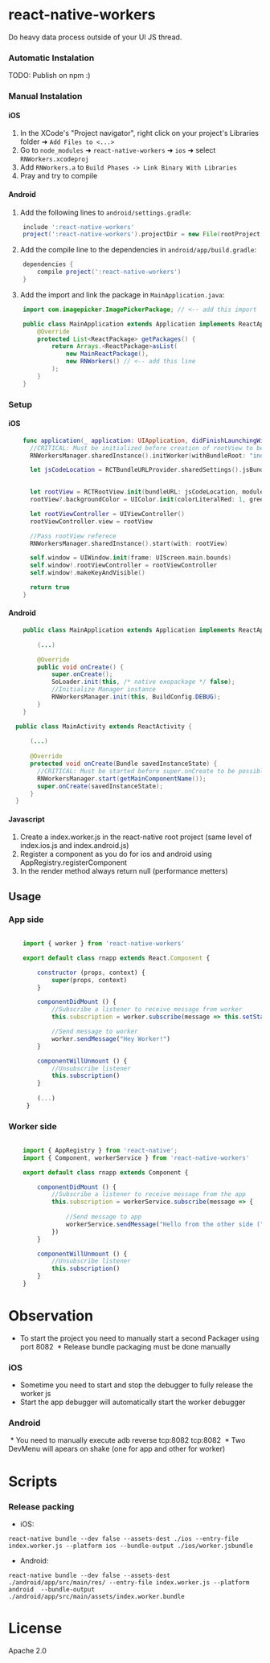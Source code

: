 # react-native-workers
Do heavy data process outside of your UI JS thread.

### Automatic Instalation
TODO: Publish on npm :)

### Manual Instalation

#### iOS

1. In the XCode's "Project navigator", right click on your project's Libraries folder ➜ `Add Files to <...>`
2. Go to `node_modules` ➜ `react-native-workers` ➜ `ios` ➜ select `RNWorkers.xcodeproj`
3. Add `RNWorkers.a` to `Build Phases -> Link Binary With Libraries`
4. Pray and try to compile

#### Android
1. Add the following lines to `android/settings.gradle`:

```gradle
    include ':react-native-workers'
    project(':react-native-workers').projectDir = new File(rootProject.projectDir, '../node_modules/react-native-workers/android')
```

2. Add the compile line to the dependencies in `android/app/build.gradle`:

```gradle
    dependencies {
        compile project(':react-native-workers')
    }
```
3. Add the import and link the package in `MainApplication.java`:

```java
    import com.imagepicker.ImagePickerPackage; // <-- add this import

    public class MainApplication extends Application implements ReactApplication {
        @Override
        protected List<ReactPackage> getPackages() {
            return Arrays.<ReactPackage>asList(
                new MainReactPackage(),
                new RNWorkers() // <-- add this line
            );
        }
    }
```
### Setup

#### iOS
    
```swift
    func application(_ application: UIApplication, didFinishLaunchingWithOptions launchOptions:       [UIApplicationLaunchOptionsKey : Any]? = nil) -> Bool{
      //CRITICAL: Must be initialized before creation of rootView to be possible to debug on chrome console
      RNWorkersManager.sharedInstance().initWorker(withBundleRoot: "index.worker", fallbackResouce: "worker", moduleName: "rnapp")  

      let jsCodeLocation = RCTBundleURLProvider.sharedSettings().jsBundleURL(forBundleRoot: "index.ios",
                                                                          fallbackResource: "main")

      let rootView = RCTRootView.init(bundleURL: jsCodeLocation, moduleName: "rnapp", initialProperties: nil, launchOptions: launchOptions)
      rootView?.backgroundColor = UIColor.init(colorLiteralRed: 1, green: 1, blue: 1, alpha: 1)

      let rootViewController = UIViewController()
      rootViewController.view = rootView

      //Pass rootView referece
      RNWorkersManager.sharedInstance().start(with: rootView) 

      self.window = UIWindow.init(frame: UIScreen.main.bounds)
      self.window!.rootViewController = rootViewController
      self.window!.makeKeyAndVisible()

      return true
    }
```

#### Android

```java
    public class MainApplication extends Application implements ReactApplication {
    
        (...)

        @Override
        public void onCreate() {
            super.onCreate();
            SoLoader.init(this, /* native exopackage */ false);
            //Initialize Manager instance
            RNWorkersManager.init(this, BuildConfig.DEBUG);
        }
    }
```

```java
  public class MainActivity extends ReactActivity {
      
      (...)
      
      @Override
      protected void onCreate(Bundle savedInstanceState) {       
        //CRITICAL: Must be started before super.onCreate to be possible to debug on chrome console
        RNWorkersManager.start(getMainComponentName());
        super.onCreate(savedInstanceState);
      }
  }
```

#### Javascript
  
  1. Create a index.worker.js in the react-native root project (same level of index.ios.js and index.android.js)
  2. Register a component as you do for ios and android using AppRegistry.registerComponent
  3. In the render method always return null (performance metters)
  
## Usage

### App side

```javascript 
   
    import { worker } from 'react-native-workers'

    export default class rnapp extends React.Component {

        constructor (props, context) {
            super(props, context)
        }

        componentDidMount () {
            //Subscribe a listener to receive message from worker
            this.subscription = worker.subscribe(message => this.setState({ text: message))

            //Send message to worker
            worker.sendMessage("Hey Worker!")
        }

        componentWillUnmount () {
            //Unsubscribe listener
            this.subscription()
        }
        
        (...)
     }
 ```
 
 ### Worker side

```javascript 
   
    import { AppRegistry } from 'react-native';
    import { Component, workerService } from 'react-native-workers'

    export default class rnapp extends Component {

        componentDidMount () {
            //Subscribe a listener to receive message from the app
            this.subscription = workerService.subscribe(message => {
                
                //Send message to app
                workerService.sendMessage("Hello from the other side (" + message + ")")
            })
        }

        componentWillUnmount () {
            //Unsubscribe listener
            this.subscription()
        }
    }
 ```
 
# Observation
 
  * To start the project you need to manually start a second Packager using port 8082
  * Release bundle packaging must be done manually
  
### iOS

  * Sometime you need to start and stop the debugger to fully release the worker js
  * Start the app debugger will automatically start the worker debugger
  
### Android

  * You need to manually execute adb reverse tcp:8082 tcp:8082
  * Two DevMenu will apears on shake (one for app and other for worker)
  
# Scripts

### Release packing
  
  * iOS:
  ```
  react-native bundle --dev false --assets-dest ./ios --entry-file index.worker.js --platform ios --bundle-output ./ios/worker.jsbundle
```

  * Android:
  ```
  react-native bundle --dev false --assets-dest ./android/app/src/main/res/ --entry-file index.worker.js --platform android  --bundle-output ./android/app/src/main/assets/index.worker.bundle
``` 
 
# License
 Apache 2.0
